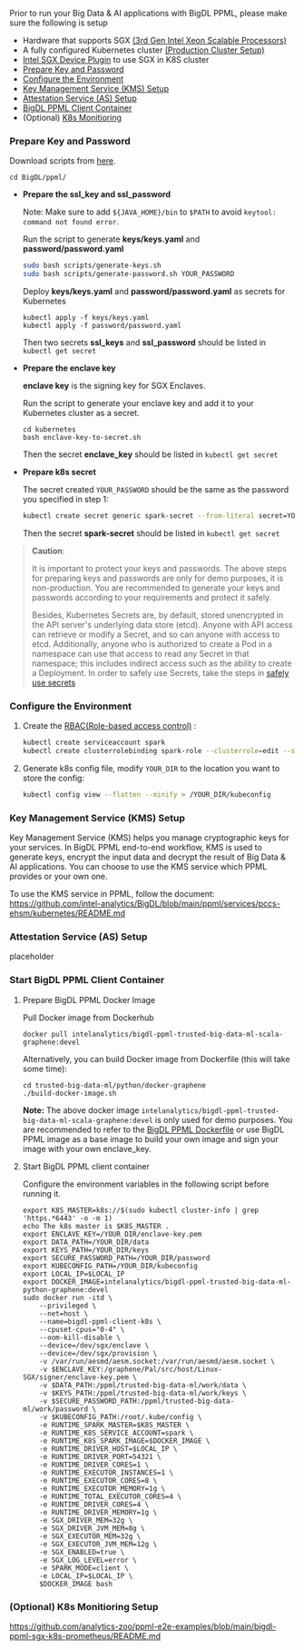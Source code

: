 Prior to run your Big Data & AI applications with BigDL PPML, please make sure the following is setup

* Hardware that supports SGX [(3rd Gen Intel Xeon Scalable Processors)](https://www.intel.com/content/www/us/en/products/docs/processors/xeon/3rd-gen-xeon-scalable-processors-brief.html)
* A fully configured Kubernetes cluster [(Production Cluster Setup)](https://kubernetes.io/docs/setup/production-environment/#production-cluster-setup)
* [Intel SGX Device Plugin](https://bigdl.readthedocs.io/en/latest/doc/PPML/QuickStart/deploy_intel_sgx_device_plugin_for_kubernetes.html) to use SGX in K8S cluster
* [Prepare Key and Password](#prepare-key-and-password)
* [Configure the Environment](#configure-the-environment)
* [Key Management Service (KMS) Setup](#key-management-service-kms-setup)
* [Attestation Service (AS) Setup](#attestation-service-as-setup)
* [BigDL PPML Client Container](#start-bigdl-ppml-client-container)
* (Optional) [K8s Monitioring](#optional-k8s-monitioring-setup)

### Prepare Key and Password
Download scripts from [here](https://github.com/intel-analytics/BigDL).

```
cd BigDL/ppml/
```

* **Prepare the ssl_key and ssl_password**
  
  Note: Make sure to add `${JAVA_HOME}/bin` to `$PATH` to avoid `keytool: command not found error`.

  Run the script to generate **keys/keys.yaml** and **password/password.yaml**
  ```bash
  sudo bash scripts/generate-keys.sh
  sudo bash scripts/generate-password.sh YOUR_PASSWORD
  ```

  Deploy **keys/keys.yaml** and **password/password.yaml** as secrets for Kubernetes
  ```
  kubectl apply -f keys/keys.yaml
  kubectl apply -f password/password.yaml
  ```
  Then two secrets **ssl_keys** and **ssl_password** should be listed in `kubectl get secret`



* **Prepare the enclave key**

  **enclave key** is the signing key for SGX Enclaves.
  
  Run the script to generate your enclave key and add it to your Kubernetes cluster as a secret.
  ```
  cd kubernetes
  bash enclave-key-to-secret.sh
  ```
  Then the secret **enclave_key** should be listed in `kubectl get secret`
  
* **Prepare k8s secret**

  The secret created `YOUR_PASSWORD` should be the same as the password you specified in step 1:

   ```bash
   kubectl create secret generic spark-secret --from-literal secret=YOUR_PASSWORD
   ```
   Then the secret **spark-secret** should be listed in `kubectl get secret`
   

>**Caution**: 
>
>It is important to protect your keys and passwords. The above steps for preparing keys and passwords are only for demo purposes, it is non-production. You are recommended to generate your keys and passwords according to your requirements and protect it safely.
>
>Besides, Kubernetes Secrets are, by default, stored unencrypted in the API server's underlying data store (etcd). Anyone with API access can retrieve or modify a Secret, and so can anyone with access to etcd. Additionally, anyone who is authorized to create a Pod in a namespace can use that access to read any Secret in that namespace; this includes indirect access such as the ability to create a Deployment. In order to safely use Secrets, take the steps in [safely use secrets](https://kubernetes.io/docs/concepts/configuration/secret/)

### Configure the Environment

1. Create the [RBAC(Role-based access control)](https://spark.apache.org/docs/latest/running-on-kubernetes.html#rbac) :

    ```bash
    kubectl create serviceaccount spark
    kubectl create clusterrolebinding spark-role --clusterrole=edit --serviceaccount=default:spark --namespace=default
    ```

2. Generate k8s config file, modify `YOUR_DIR` to the location you want to store the config:

    ```bash
    kubectl config view --flatten --minify > /YOUR_DIR/kubeconfig
    ```


### Key Management Service (KMS) Setup
Key Management Service (KMS) helps you manage cryptographic keys for your services. In BigDL PPML end-to-end workflow, KMS is used to generate keys, encrypt the input data and decrypt the result of Big Data & AI applications. You can choose to use the KMS service which PPML provides or your own one.

To use the KMS service in PPML, follow the document: https://github.com/intel-analytics/BigDL/blob/main/ppml/services/pccs-ehsm/kubernetes/README.md

### Attestation Service (AS) Setup
placeholder

### Start BigDL PPML Client Container
1. Prepare BigDL PPML Docker Image

    Pull Docker image from Dockerhub
    ```
    docker pull intelanalytics/bigdl-ppml-trusted-big-data-ml-scala-graphene:devel
    ```

    Alternatively, you can build Docker image from Dockerfile (this will take some time):
    ```
    cd trusted-big-data-ml/python/docker-graphene
    ./build-docker-image.sh
    ```
    
    **Note:** The above docker image `intelanalytics/bigdl-ppml-trusted-big-data-ml-scala-graphene:devel` is only used for demo purposes. You are recommended to refer to the [BigDL PPML Dockerfile](https://github.com/intel-analytics/BigDL/blob/main/ppml/trusted-big-data-ml/python/docker-graphene/Dockerfile) or use BigDL PPML image as a base image to build your own image and sign your image with your own enclave_key.
    
2. Start BigDL PPML client container
    
    Configure the environment variables in the following script before running it.
    ```
    export K8S_MASTER=k8s://$(sudo kubectl cluster-info | grep 'https.*6443' -o -m 1)
    echo The k8s master is $K8S_MASTER .
    export ENCLAVE_KEY=/YOUR_DIR/enclave-key.pem
    export DATA_PATH=/YOUR_DIR/data
    export KEYS_PATH=/YOUR_DIR/keys
    export SECURE_PASSWORD_PATH=/YOUR_DIR/password
    export KUBECONFIG_PATH=/YOUR_DIR/kubeconfig
    export LOCAL_IP=$LOCAL_IP
    export DOCKER_IMAGE=intelanalytics/bigdl-ppml-trusted-big-data-ml-python-graphene:devel
    sudo docker run -itd \
        --privileged \
        --net=host \
        --name=bigdl-ppml-client-k8s \
        --cpuset-cpus="0-4" \
        --oom-kill-disable \
        --device=/dev/sgx/enclave \
        --device=/dev/sgx/provision \
        -v /var/run/aesmd/aesm.socket:/var/run/aesmd/aesm.socket \
        -v $ENCLAVE_KEY:/graphene/Pal/src/host/Linux-SGX/signer/enclave-key.pem \
        -v $DATA_PATH:/ppml/trusted-big-data-ml/work/data \
        -v $KEYS_PATH:/ppml/trusted-big-data-ml/work/keys \
        -v $SECURE_PASSWORD_PATH:/ppml/trusted-big-data-ml/work/password \
        -v $KUBECONFIG_PATH:/root/.kube/config \
        -e RUNTIME_SPARK_MASTER=$K8S_MASTER \
        -e RUNTIME_K8S_SERVICE_ACCOUNT=spark \
        -e RUNTIME_K8S_SPARK_IMAGE=$DOCKER_IMAGE \
        -e RUNTIME_DRIVER_HOST=$LOCAL_IP \
        -e RUNTIME_DRIVER_PORT=54321 \
        -e RUNTIME_DRIVER_CORES=1 \
        -e RUNTIME_EXECUTOR_INSTANCES=1 \
        -e RUNTIME_EXECUTOR_CORES=8 \
        -e RUNTIME_EXECUTOR_MEMORY=1g \
        -e RUNTIME_TOTAL_EXECUTOR_CORES=4 \
        -e RUNTIME_DRIVER_CORES=4 \
        -e RUNTIME_DRIVER_MEMORY=1g \
        -e SGX_DRIVER_MEM=32g \
        -e SGX_DRIVER_JVM_MEM=8g \
        -e SGX_EXECUTOR_MEM=32g \
        -e SGX_EXECUTOR_JVM_MEM=12g \
        -e SGX_ENABLED=true \
        -e SGX_LOG_LEVEL=error \
        -e SPARK_MODE=client \
        -e LOCAL_IP=$LOCAL_IP \
        $DOCKER_IMAGE bash
    ```

### (Optional) K8s Monitioring Setup
https://github.com/analytics-zoo/ppml-e2e-examples/blob/main/bigdl-ppml-sgx-k8s-prometheus/README.md
